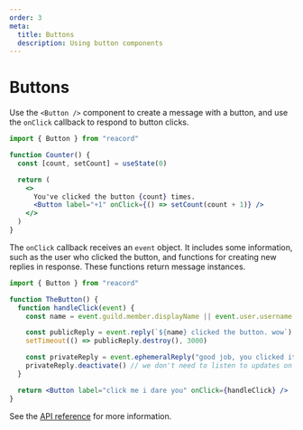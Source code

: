 ```yaml
---
order: 3
meta:
  title: Buttons
  description: Using button components
---
```


# Buttons

Use the `<Button />` component to create a message with a button, and use the `onClick` callback to respond to button clicks.

```jsx
import { Button } from "reacord"

function Counter() {
  const [count, setCount] = useState(0)

  return (
    <>
      You've clicked the button {count} times.
      <Button label="+1" onClick={() => setCount(count + 1)} />
    </>
  )
}
```

The `onClick` callback receives an `event` object. It includes some information, such as the user who clicked the button, and functions for creating new replies in response. These functions return message instances.

```jsx
import { Button } from "reacord"

function TheButton() {
  function handleClick(event) {
    const name = event.guild.member.displayName || event.user.username

    const publicReply = event.reply(`${name} clicked the button. wow`)
    setTimeout(() => publicReply.destroy(), 3000)

    const privateReply = event.ephemeralReply("good job, you clicked it")
    privateReply.deactivate() // we don't need to listen to updates on this
  }

  return <Button label="click me i dare you" onClick={handleClick} />
}
```

See the [API reference](/api) for more information.
